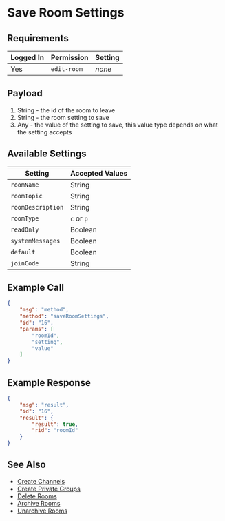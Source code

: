 # Save Room Settings

## Requirements

| Logged In | Permission | Setting |
| --- | --- | --- |
| Yes | `edit-room` | _none_ |

## Payload

1. String - the id of the room to leave
2. String - the room setting to save
3. Any - the value of the setting to save, this value type depends on what the setting accepts

## Available Settings

| Setting | Accepted Values |
| --- | --- |
| `roomName` | String |
| `roomTopic` | String |
| `roomDescription` | String |
| `roomType` | `c` or `p` |
| `readOnly` | Boolean |
| `systemMessages` | Boolean |
| `default` | Boolean |
| `joinCode` | String |

## Example Call

```json
{
    "msg": "method",
    "method": "saveRoomSettings",
    "id": "16",
    "params": [
        "roomId",
        "setting",
        "value"
    ]
}
```

## Example Response

```json
{
    "msg": "result",
    "id": "16",
    "result": {
        "result": true,
        "rid": "roomId"
    }
}
```

## See Also

- [Create Channels][1]
- [Create Private Groups][2]
- [Delete Rooms][3]
- [Archive Rooms][5]
- [Unarchive Rooms][4]

[1]:../19.%20Create%20Channel
[2]:../20.%20Create%20Private%20Groups
[3]:../21.%20Delete%20Rooms
[4]:../23.%20Unarchive%20Rooms
[5]:../22.%20Archive%20Rooms
